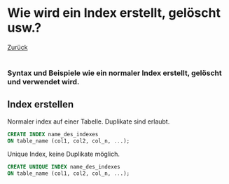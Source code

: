 # Wie wird ein Index erstellt, gelöscht usw.?
[Zurück](../README.md)
<br/><br/>
### Syntax und Beispiele wie ein normaler Index erstellt, gelöscht und verwendet wird.

## Index erstellen
Normaler index auf einer Tabelle. Duplikate sind erlaubt.
```sql
CREATE INDEX name_des_indexes
ON table_name (col1, col2, col_n, ...);
```
Unique Index, keine Duplikate möglich.
```sql
CREATE UNIQUE INDEX name_des_indexes
ON table_name (col1, col2, col_n, ...);
```
